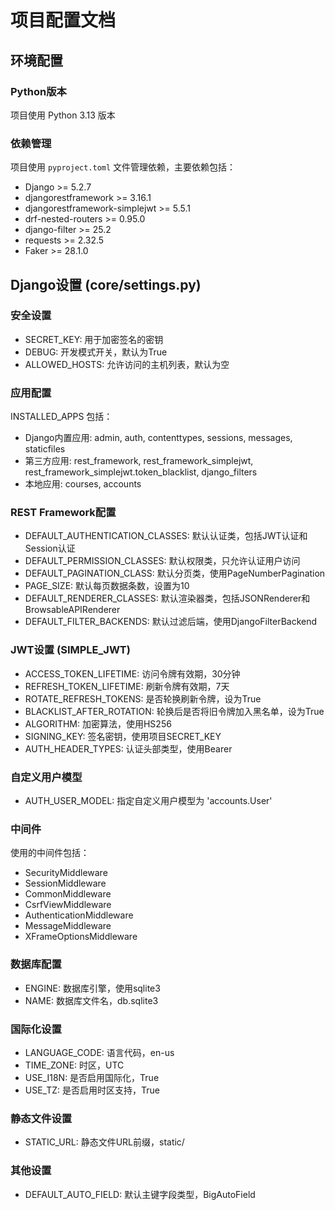 # 项目配置文档

## 环境配置

### Python版本
项目使用 Python 3.13 版本

### 依赖管理
项目使用 `pyproject.toml` 文件管理依赖，主要依赖包括：
- Django >= 5.2.7
- djangorestframework >= 3.16.1
- djangorestframework-simplejwt >= 5.5.1
- drf-nested-routers >= 0.95.0
- django-filter >= 25.2
- requests >= 2.32.5
- Faker >= 28.1.0

## Django设置 (core/settings.py)

### 安全设置
- SECRET_KEY: 用于加密签名的密钥
- DEBUG: 开发模式开关，默认为True
- ALLOWED_HOSTS: 允许访问的主机列表，默认为空

### 应用配置
INSTALLED_APPS 包括：
- Django内置应用: admin, auth, contenttypes, sessions, messages, staticfiles
- 第三方应用: rest_framework, rest_framework_simplejwt, rest_framework_simplejwt.token_blacklist, django_filters
- 本地应用: courses, accounts

### REST Framework配置
- DEFAULT_AUTHENTICATION_CLASSES: 默认认证类，包括JWT认证和Session认证
- DEFAULT_PERMISSION_CLASSES: 默认权限类，只允许认证用户访问
- DEFAULT_PAGINATION_CLASS: 默认分页类，使用PageNumberPagination
- PAGE_SIZE: 默认每页数据条数，设置为10
- DEFAULT_RENDERER_CLASSES: 默认渲染器类，包括JSONRenderer和BrowsableAPIRenderer
- DEFAULT_FILTER_BACKENDS: 默认过滤后端，使用DjangoFilterBackend

### JWT设置 (SIMPLE_JWT)
- ACCESS_TOKEN_LIFETIME: 访问令牌有效期，30分钟
- REFRESH_TOKEN_LIFETIME: 刷新令牌有效期，7天
- ROTATE_REFRESH_TOKENS: 是否轮换刷新令牌，设为True
- BLACKLIST_AFTER_ROTATION: 轮换后是否将旧令牌加入黑名单，设为True
- ALGORITHM: 加密算法，使用HS256
- SIGNING_KEY: 签名密钥，使用项目SECRET_KEY
- AUTH_HEADER_TYPES: 认证头部类型，使用Bearer

### 自定义用户模型
- AUTH_USER_MODEL: 指定自定义用户模型为 'accounts.User'

### 中间件
使用的中间件包括：
- SecurityMiddleware
- SessionMiddleware
- CommonMiddleware
- CsrfViewMiddleware
- AuthenticationMiddleware
- MessageMiddleware
- XFrameOptionsMiddleware

### 数据库配置
- ENGINE: 数据库引擎，使用sqlite3
- NAME: 数据库文件名，db.sqlite3

### 国际化设置
- LANGUAGE_CODE: 语言代码，en-us
- TIME_ZONE: 时区，UTC
- USE_I18N: 是否启用国际化，True
- USE_TZ: 是否启用时区支持，True

### 静态文件设置
- STATIC_URL: 静态文件URL前缀，static/

### 其他设置
- DEFAULT_AUTO_FIELD: 默认主键字段类型，BigAutoField